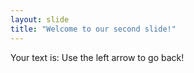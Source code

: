 ```yaml
---
layout: slide
title: "Welcome to our second slide!"
---
```

Your text is:
Use the left arrow to go back!
